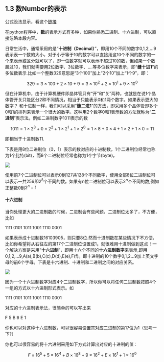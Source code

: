 
## 1.3 数Number的表示

公式没法显示，看这个[链接](https://xuepro.xcguan.net/2018/06/14/1.3-Python%E7%A8%8B%E5%BA%8F%E8%AE%BE%E8%AE%A1%E5%9F%BA%E7%A1%80%E4%B8%8E%E5%AE%9E%E8%B7%B5-1.3%E6%95%B0%E7%9A%84%E8%A1%A8%E7%A4%BA/)

在python程序中，**数**的表示方式有多种，如果你熟悉二进制、十六进制，可以直接忽略本段内容。

日常生活中，通常采用的是“**十进制（Decimal）**”，即用10个不同的数字0,1,2,...9表示表一个数的大小，对于小于等于10的数字可以直接用这10个不同的数字的一个来表示或区分就可以了，即一位数字就可以表示不超过10的数，但如果一个数超过10，我们就需要用2位数字、3位数字、....等多位数字来表示，即“**缝十进1**”的多位数表示.比如一个整数329意思是“3个100”加上“2个10”加上“1个9”，即：

$$ 329 = 3\times 100+2\times 10+9=3\times 10^2+2\times 10^1+9\times 10^0 $$

但在计算机中，由于计算机硬件即晶体管只有“开”和“关”两种，也就是在说1个晶体管开关只能区分2种不同情况，相当于只能表示0和1两个数字。如果表示更大的数字？ 和十进制一样，我们可以采用“**缝二进1**”的方法，即采用多个晶体管即多个0和1的排列来表示一个很大的数字。这种用2个数字0和1表示数的方法就称为“**二进制**”表示法。例如二进制数字1011表示的数

$$1011 = 1\times 2^3+0\times 2^2 +1\times 2^1 +1 \times 2^0  = 1\times 8+ 0\times 4+1\times 2+1\times 0 = 11$$

即相当于十进制数11. 

下表是用8位二进制位（0，1）表示的数对应的十进制数。1个二进制位经常也称为1个比特(bit)，而8个二进制位经常也称为1个字节(byte)。

![](https://wx2.sinaimg.cn/mw690/006Lkwkygy1fsabdg9dvhj30id0d9wex.jpg)

使用前7个二进制位可以表示0到127共128个不同数字，使用全部8位二进制位可以表示一共256即$2^8$个不同的数。如果有n位二进制位可以表示$2^n$个不同的数,例如正整数0到$2^n-1$

#### 十六进制

当你处理更大的二进制数的时候，二进制会有些问题，二进制位太多了，不方便，比如

  1111 0101 1011 1001 1110 0001
  
如果表示成十进制数16103905，则只要8位.然而十进制数在某些情况下不方便，比如你希望将从右往左的第17个二进制位设置成1，就很难用十进制做到这点！一个解决方案是采用“**十六进制**”，即用十六个不同的**十六进制数字**来表示,即用0,1,2,...9,A(a),B(b),C(c),D(d),E(e),F(f)。即十进制的10个数字0,1,2...9加上英文字母的前6个字母。下表是十六进制、十进制和二进制之间的对应关系。

![](https://wx1.sinaimg.cn/mw690/006Lkwkygy1fsabdhxo82j30i90gzaad.jpg)

因为一个十六进制数字对应4个二进制数字，所以你可以将任何二进制数按照4个一组的方式以十六进制形式表示。如

1111 0101 1011 1001 1110 0001

对应的十六进制表示法，很简单的可以写出来

 F   5   B   9   E  1
 
你也可以对这种十六进制数，可以很容易设置其对应二进制的第17位为1（思考一下?）

你也可以很容易的将十六进制采用如下方式计算出对应的十进制的值：

$$F\times 16^5+5\times 16^4+B\times 16^3+9\times 16^2+E\times 16^1+1\times 16^0$$
